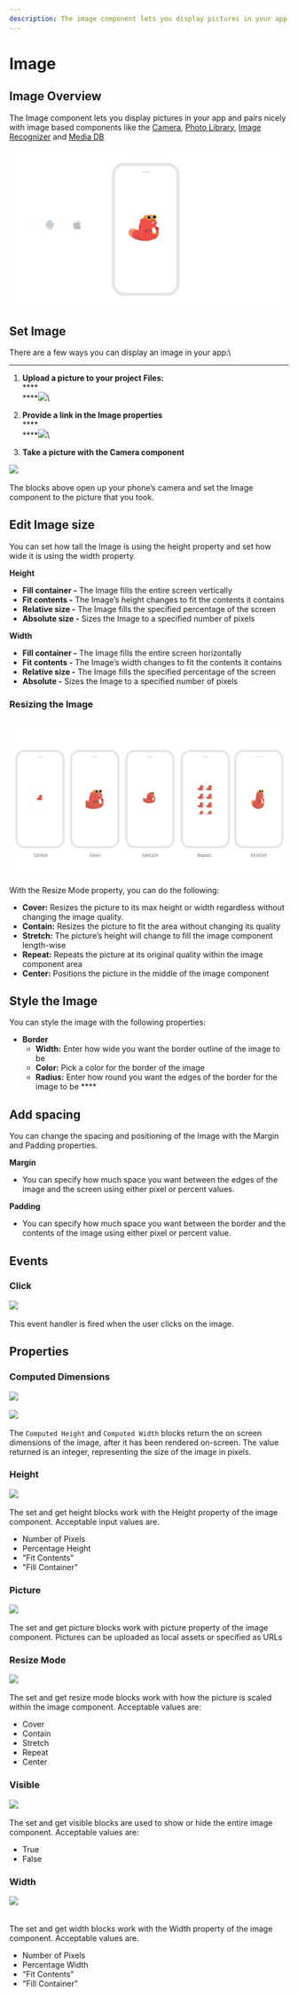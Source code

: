 ```yaml
---
description: The image component lets you display pictures in your app.
---
```


# Image

## Image Overview

The Image component lets you display pictures in your app and pairs nicely with image based components like the [Camera](camera.md), [Photo Library](photo-library.md), [Image Recognizer](image-recognizer.md) and [Media DB](media-db.md)

![](.gitbook/assets/image-fig-1.png)

## Set Image

There are a few ways you can display an image in your app:\
****

1. **Upload a picture to your project Files:**\
   ****\
   ****![](.gitbook/assets/files\_upload\_file.png)\

2. **Provide a link in the Image properties**\
   ****\
   ****![](.gitbook/assets/img\_type\_URL.png)\

3. **Take a picture with the Camera component**

![](.gitbook/assets/take\_photo.png)

The blocks above open up your phone’s camera and set the Image component to the picture that you took.&#x20;

## Edit Image size

You can set how tall the Image is using the height property and set how wide it is using the width property.

**Height**

* **Fill container -** The Image fills the entire screen vertically
* **Fit contents -** The Image’s height changes to fit the contents it contains
* **Relative size -** The Image fills the specified percentage of the screen
* **Absolute size -** Sizes the Image to a specified number of pixels

**Width**

* **Fill container -** The Image fills the entire screen horizontally
* **Fit contents -** The Image’s width changes to fit the contents it contains
* **Relative size -** The Image fills the specified percentage of the screen
* **Absolute -** Sizes the Image to a specified number of pixels



### Resizing the Image

![](.gitbook/assets/image-fig-3.png)

With the Resize Mode property, you can do the following:

* **Cover:** Resizes the picture to its max height or width regardless without changing the image quality.
* **Contain:** Resizes the picture to fit the area without changing its quality
* **Stretch:** The picture’s height will change to fill the image component length-wise
* **Repeat:** Repeats the picture at its original quality within the image component area
* **Center:** Positions the picture in the middle of the image component

## Style the Image

You can style the image with the following properties:

* **Border**
  * **Width:** Enter how wide you want the border outline of the image to be&#x20;
  * **Color:** Pick a color for the border of the image
  * **Radius:** Enter how round you want the edges of the border for the image to be ****&#x20;

## Add spacing

You can change the spacing and positioning of the Image with the Margin and Padding properties.

**Margin**

* You can specify how much space you want between the edges of the image and the screen using either pixel or percent values.

**Padding**

* You can specify how much space you want between the border and the contents of the image using either pixel or percent value.&#x20;

## Events

### Click

![](.gitbook/assets/image\_click.png)

This event handler is fired when the user clicks on the image.

## Properties

### Computed Dimensions

![](<.gitbook/assets/screen-shot-2021-04-08-at-4.19.37-pm-copy (2).jpg>)

![](<.gitbook/assets/screen-shot-2021-04-08-at-4.19.37-pm-copy (1).jpg>)

The `Computed Height` and `Computed Width` blocks return the on screen dimensions of the image, after it has been rendered on-screen. The value returned is an integer, representing the size of the image in pixels.

### Height&#x20;

![](<.gitbook/assets/screen-shot-2021-04-08-at-4.19.37-pm-copy (3).jpg>)

The set and get height blocks work with the Height property of the image component. Acceptable input values are.&#x20;

* Number of Pixels
* Percentage Height
* "Fit Contents"
* "Fill Container"

### Picture&#x20;

![](.gitbook/assets/picture.png)

The set and get picture blocks work with picture property of the image component. Pictures can be uploaded as local assets or specified as URLs&#x20;

### Resize Mode&#x20;

![](<.gitbook/assets/resize\_mode (1).png>)

The set and get resize mode blocks work with how the picture is scaled within the image component. Acceptable values are:

* Cover
* Contain
* Stretch
* Repeat
* Center

### Visible&#x20;

![](<.gitbook/assets/visible (12).png>)

The set and get visible blocks are used to show or hide the entire image component. Acceptable values are:

* True
* False

### Width

![](.gitbook/assets/screen-shot-2021-04-08-at-4.19.37-pm-copy.jpg)

\
The set and get width blocks work with the Width property of the image component. Acceptable values are.‌

* Number of Pixels
* Percentage Width
* "Fit Contents"
* "Fill Container"

